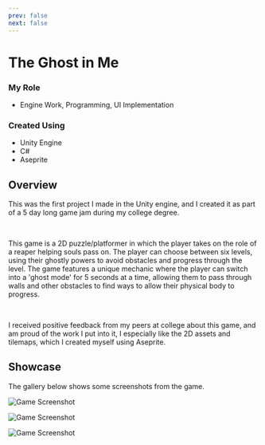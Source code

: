 ```yaml
---
prev: false
next: false
---
```


# The Ghost in Me

### My Role
- Engine Work, Programming, UI Implementation

### Created Using
- Unity Engine
- C#
- Aseprite

## Overview
This was the first project I made in the Unity engine, and I created it as part of a 5 day long game jam during my college degree.

<br />

This game is a 2D puzzle/platformer in which the player takes on the role of a reaper helping souls pass on. The player can choose between six levels, using their ghostly powers to avoid obstacles and progress through the level. The game features a unique mechanic where the player can switch into a 'ghost mode' for 5 seconds at a time, allowing them to pass through walls and other obstacles to find ways to allow their physical body to progress.

<br />

I received positive feedback from my peers at college about this game, and am proud of the work I put into it, I especially like the 2D assets and tilemaps, which I created myself using Aseprite.

## Showcase
The gallery below shows some screenshots from the game.

![Game Screenshot](https://img.itch.zone/aW1hZ2UvMjA4NTEyMC8xMjI2NTA5OC5wbmc=/original/noMQWt.png)

![Game Screenshot](https://img.itch.zone/aW1hZ2UvMjA4NTEyMC8xMjI2NTA5OS5wbmc=/original/lEsJeK.png)

![Game Screenshot](https://img.itch.zone/aW1hZ2UvMjA4NTEyMC8xMjI2NTA5Ny5wbmc=/original/Ul1470.png)